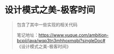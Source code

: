 # 设计模式之美-极客时间
> 包含了其中一些实现的相关代码
> 
> 笔记地址：https://www.yuque.com/ambition-bcpii/java/wqp3tn3mhhoxmqbi?singleDoc# 《设计模式之美-极客时间》